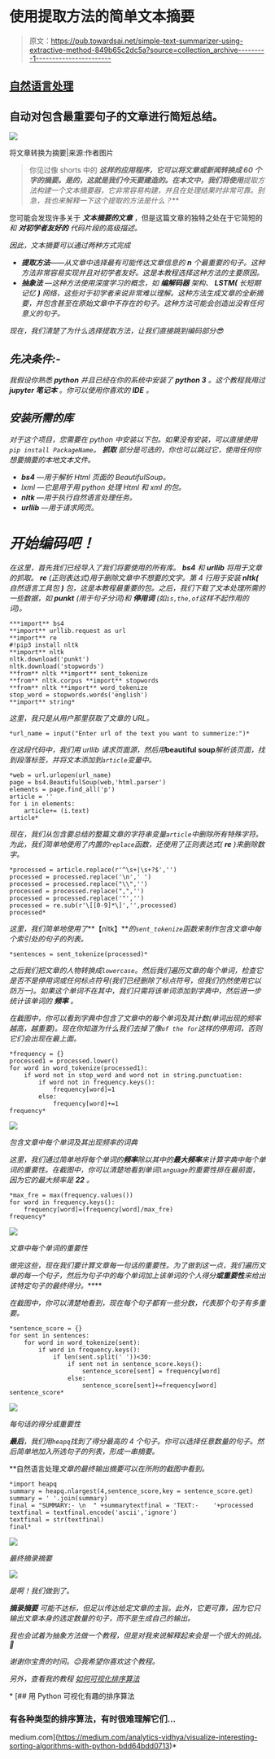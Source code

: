 # 使用提取方法的简单文本摘要

> 原文：<https://pub.towardsai.net/simple-text-summarizer-using-extractive-method-849b65c2dc5a?source=collection_archive---------1----------------------->

## [自然语言处理](https://towardsai.net/p/category/nlp)

## 自动对包含最重要句子的文章进行简短总结。

![](img/13d336ba74b178b18fea2d83b46ba781.png)

将文章转换为摘要|来源:作者图片

> 你见过像 shorts 中的 ***这样的应用程序，它可以将文章或新闻转换成 60 个字的摘要。是的，这就是我们今天要建造的。在本文中，我们将使用**提取方法**构建一个文本摘要器，它非常容易构建，并且在处理结果时非常可靠。别急，我也来解释一下这个提取的方法是什么？***

您可能会发现许多关于 ***文本摘要的文章*** ，但是这篇文章的独特之处在于它简短的*和 ***对初学者友好的*** 代码片段的高级描述。*

*因此，文本摘要可以通过两种方式完成*

*   ****提取方法***——从文章中选择最有可能传达文章信息的 **n** 个最重要的句子。这种方法非常容易实现并且对初学者友好。这是本教程选择这种方法的主要原因。*
*   ****抽象法*** —这种方法使用深度学习的概念，如 ***编解码器*** 架构、 **LSTM(** 长短期记忆 **)** 网络，这些对于初学者来说非常难以理解。这种方法生成文章的全新摘要，并包含甚至在原始文章中不存在的句子。这种方法可能会创造出没有任何意义的句子。*

*现在，我们清楚了为什么选择提取方法，让我们直接跳到编码部分😎*

## ***先决条件:-***

*我假设你熟悉 ***python*** 并且已经在你的系统中安装了 ***python 3*** 。这个教程我用过 ***jupyter 笔记本*** 。你可以使用你喜欢的 **IDE** 。*

## ***安装所需的库***

*对于这个项目，您需要在 python 中安装以下包。如果没有安装，可以直接使用`pip install PackageName`。 ***抓取*** 部分是可选的，你也可以跳过它，使用任何你想要摘要的本地文本文件。*

*   ***bs4** —用于解析 Html 页面的 BeautifulSoup。*
*   *lxml —它是用于用 python 处理 Html 和 xml 的包。*
*   ***nltk** —用于执行自然语言处理任务。*
*   ***urllib** —用于请求网页。*

# *开始编码吧！*

*在这里，首先我们已经导入了我们将要使用的所有库。 ***bs4*** 和 ***urllib*** 将用于文章的抓取。 ***re*** (正则表达式)用于删除文章中不想要的文字。第 4 行用于安装 ***nltk(*** 自然语言工具包 ***)*** 包，这是本教程最重要的包。之后，我们下载了文本处理所需的一些数据，如 ***punkt*** (用于句子分词)和 ***停用词*** (如`is,the,of`这样不起作用的词)。*

```
***import** bs4
**import** urllib.request as url
**import** re
#!pip3 install nltk
**import** nltk
nltk.download('punkt')
nltk.download('stopwords')
**from** nltk **import** sent_tokenize
**from** nltk.corpus **import** stopwords
**from** nltk **import** word_tokenize
stop_word = stopwords.words('english')
**import** string*
```

*这里，我只是从用户那里获取了文章的 URL。*

```
*url_name = input("Enter url of the text you want to summerize:")*
```

*在这段代码中，我们用 urllib 请求页面源，然后用***beautiful soup***解析该页面，找到段落标签，并将文本添加到`article`变量中。*

```
*web = url.urlopen(url_name)
page = bs4.BeautifulSoup(web,'html.parser')
elements = page.find_all('p')
article = ''
for i in elements:
    article+= (i.text)
article*
```

*现在，我们从包含要总结的整篇文章的字符串变量`article`中删除所有特殊字符。为此，我们简单地使用了内置的`replace`函数，还使用了正则表达式( ***re*** )来删除数字。*

```
*processed = article.replace(r'^\s+|\s+?$','')
processed = processed.replace('\n',' ')
processed = processed.replace("\\",'')
processed = processed.replace(",",'')
processed = processed.replace('"','')
processed = re.sub(r'\[[0-9]*\]','',processed)
processed*
```

*这里，我们简单地使用了***【nltk】***的`sent_tokenize`函数来制作包含文章中每个索引处的句子的列表。*

```
*sentences = sent_tokenize(processed)*
```

*之后我们把文章的人物转换成`lowercase`。然后我们遍历文章的每个单词，检查它是否不是停用词或任何标点符号(我们已经删除了标点符号，但我们仍然使用它以防万一)。如果这个单词不在其中，我们只需将该单词添加到字典中，然后进一步统计该单词的 ***频率*** 。*

*在截图中，你可以看到字典中包含了文章中的每个单词及其计数(单词出现的频率越高，越重要)。现在你知道为什么我们去掉了像`of the for`这样的停用词，否则它们会出现在最上面。*

```
*frequency = {}
processed1 = processed.lower()
for word in word_tokenize(processed1):
    if word not in stop_word and word not in string.punctuation:
        if word not in frequency.keys():
            frequency[word]=1
        else:
            frequency[word]+=1
frequency*
```

*![](img/6b673a26200a772ba65a8c91b295e1ef.png)*

*包含文章中每个单词及其出现频率的词典*

*这里，我们通过简单地将每个单词的**频率**除以其中的**最大频率**来计算字典中每个单词的重要性。在截图中，你可以清楚地看到单词`language`的重要性排在最前面，因为它的最大频率是 **22** 。*

```
*max_fre = max(frequency.values())
for word in frequency.keys():
    frequency[word]=(frequency[word]/max_fre)
frequency*
```

*![](img/6123f0425afd434e16f7fa5e4b9c55d6.png)*

*文章中每个单词的重要性*

*做完这些，现在我们要计算文章每一句话的重要性。为了做到这一点，我们遍历文章的每一个句子，然后为句子中的每个单词加上该单词的个人得分**或重要性**来给出该特定句子的最终得分。*****

*在截图中，你可以清楚地看到，现在每个句子都有一些分数，代表那个句子有多重要。*

```
*sentence_score = {}
for sent in sentences:
    for word in word_tokenize(sent):
        if word in frequency.keys():
            if len(sent.split(' '))<30:
                if sent not in sentence_score.keys():
                    sentence_score[sent] = frequency[word]
                else:
                    sentence_score[sent]+=frequency[word]
sentence_score*
```

*![](img/0a2d998afa775085711dc073a292c9f1.png)*

*每句话的得分或重要性*

***最后**，我们用`heapq`找到了得分最高的 4 个句子。你可以选择任意数量的句子。然后简单地加入所选句子的列表，形成一串摘要。*

**自然语言处理*文章的最终输出摘要可以在所附的截图中看到。*

```
*import heapq
summary = heapq.nlargest(4,sentence_score,key = sentence_score.get)
summary = ' '.join(summary)
final = "SUMMARY:- \n  " +summarytextfinal = 'TEXT:-    '+processed
textfinal = textfinal.encode('ascii','ignore')
textfinal = str(textfinal) 
final*
```

*![](img/496484f703ce9ab968811a5f2481bd64.png)*

*最终摘录摘要*

*![](img/7dc88f689be7f0e6ab2cfcd6a38b735d.png)*

*是啊！我们做到了。*

****摘录摘要*** 可能不达标，但足以传达给定文章的主旨。此外，它更可靠，因为它只输出文章本身的选定数量的句子，而不是生成自己的输出。*

*我也会试着为抽象方法做一个教程，但是对我来说解释起来会是一个很大的挑战。😬*

*谢谢你宝贵的时间。😊我希望你喜欢这个教程。*

*另外，查看我的教程 [*如何可视化排序算法*](https://medium.com/analytics-vidhya/visualize-interesting-sorting-algorithms-with-python-bdd64bdd0713)*

*[](https://medium.com/analytics-vidhya/visualize-interesting-sorting-algorithms-with-python-bdd64bdd0713) [## 用 Python 可视化有趣的排序算法

### 有各种类型的排序算法，有时很难理解它们…

medium.com](https://medium.com/analytics-vidhya/visualize-interesting-sorting-algorithms-with-python-bdd64bdd0713)*